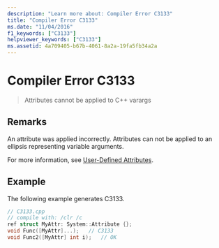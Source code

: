 ```yaml
---
description: "Learn more about: Compiler Error C3133"
title: "Compiler Error C3133"
ms.date: "11/04/2016"
f1_keywords: ["C3133"]
helpviewer_keywords: ["C3133"]
ms.assetid: 4a709405-b67b-4061-8a2a-19fa5fb34a2a
---
```

# Compiler Error C3133

> Attributes cannot be applied to C++ varargs

## Remarks

An attribute was applied incorrectly. Attributes can not be applied to an ellipsis representing variable arguments.

For more information, see [User-Defined Attributes](../../extensions/user-defined-attributes-cpp-component-extensions.md).

## Example

The following example generates C3133.

```cpp
// C3133.cpp
// compile with: /clr /c
ref struct MyAttr: System::Attribute {};
void Func([MyAttr]...);   // C3133
void Func2([MyAttr] int i);   // OK
```
